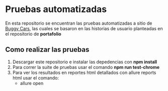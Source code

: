 # Pruebas automatizadas 
En esta repositorio se encuentran las pruebas automatizadas a sitio de [Buggy Cars](https://buggy.justtestit.org/), las cuales se basaron en las historias de usuario planteadas en el repositorio de __portafolio__

## Como realizar las pruebas
1. Descargar este repositorio e instalar las depedencias con __npm install__
2. Para correr la suite de pruebas usar el comando __npm run test-chrome__
3. Para ver los resultados en reportes html detallados con allure reports html usar el comando:
    * allure open
